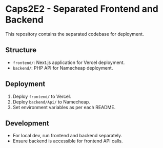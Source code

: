 # Caps2E2 - Separated Frontend and Backend

This repository contains the separated codebase for deployment.

## Structure
- `frontend/`: Next.js application for Vercel deployment.
- `backend/`: PHP API for Namecheap deployment.

## Deployment
1. Deploy `frontend/` to Vercel.
2. Deploy `backend/Api/` to Namecheap.
3. Set environment variables as per each README.

## Development
- For local dev, run frontend and backend separately.
- Ensure backend is accessible for frontend API calls.